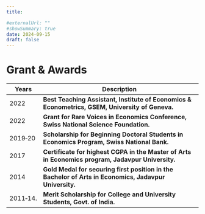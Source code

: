 ```yaml
---
title: 

#externalUrl: ""
#showSummary: true
date: 2024-09-15
draft: false
---
```


# Grant & Awards
| Years                              | **Description**                                                                                                                            |
| ---------------------------------------- | ------------------------------------------------------------------------------------------------------------------------------- |
| 2022    |  **Best Teaching Assistant, Institute of Economics & Econometrics, GSEM, University of Geneva.**                                |
| 2022         | **Grant for Rare Voices in Economics Conference, Swiss National Science Foundation.**   |
| 2019‑20| **Scholarship for Beginning Doctoral Students in Economics Program, Swiss National Bank.**                                    |
| 2017         | **Certificate for highest CGPA in the Master of Arts in Economics program, Jadavpur University.**                               |
| 2014              | **Gold Medal for securing first position in the Bachelor of Arts in Economics, Jadavpur University.**                             |
| 2011‑14. | **Merit Scholarship for College and University Students, Govt. of India.**             |


















